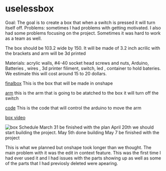 # uselessbox


Goal: The goal is to create a box that when a switch is pressed it will turn itself off. 
Problems: sometimes I had problems with getting motivated. I also had some problems focusing on the project. Sometimes it was hard to work as a team as well. 

The box should be 103.2 wide by 150. It will be made of 3.2 inch acrilic with the brackets and arm will be 3d printed 

Materials:
acrylic walls,
#4-40 socket head screws and nuts,
Arduino,
Batteries ,
wires ,
3d printer filiment,
switch,
led ,
container to hold bateries. 
We estimate this will cost around 15 to 20 dollars. 

[finalbox](https://cvilleschools.onshape.com/documents/dfa1e4b20d3e549f998c52d1/w/f503be5fb9e0f6811a1828ea/e/bf107d1ce52c65efc9cf66e2) 
This is the box that will be made in onshape


[arm](https://cvilleschools.onshape.com/documents/dfa1e4b20d3e549f998c52d1/w/f503be5fb9e0f6811a1828ea/e/ed5358521d5fbf23df6d463f)
this is the arm that is going to be atatched to the box it will turn off the switch


[code](https://create.arduino.cc/editor/whunt29a/40efa559-dfd3-461b-b00e-44b984502a94) This is the code that will control the arduino to move the arm


[box video](https://drive.google.com/file/d/19vtTVLQXSV2M87ccvM42sI3ENtxpJqCh/view)

![box]()
Schedule 
March 31 be finished with the plan 
April 20th  we should start building the project.
May 5th done building 
May 7 be finished with the project 

This is what we planned but onshape took longer than we thought. The main problem with it was the edit in context feature. This was the first time I had ever used it and I had issues with the parts showing up as well as some of the parts that I had previosly deleted were apearing.
